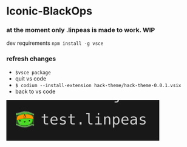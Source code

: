 # Iconic-BlackOps

### at the moment only .linpeas is made to work. WIP

dev requirements
`npm install -g vsce`

### refresh changes
- `$vsce package`
- quit vs code
- `$ codium --install-extension hack-theme/hack-theme-0.0.1.vsix`
- back to vs code

![alt text](image.png) 
